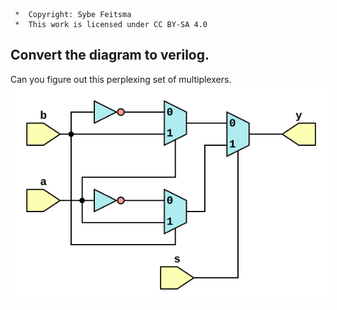 ```
 *  Copyright: Sybe Feitsma
 *  This work is licensed under CC BY-SA 4.0 
```

## Convert the diagram to verilog.
Can you figure out this perplexing set of multiplexers.
<img src="diagram.svg" style="background-color:white;margin:5px;max-width:100%;">